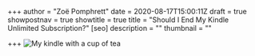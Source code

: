 +++
author = "Zoë Pomphrett"
date = 2020-08-17T15:00:11Z
draft = true
showpostnav = true
showtitle = true
title = "Should I End My Kindle Unlimited Subscription?"
[seo]
description = ""
thumbnail = ""

+++
![My kindle with a cup of tea](/uploads/img_8211.JPG)
